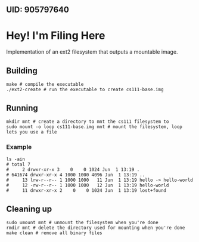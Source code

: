 ## UID: 905797640

# Hey! I'm Filing Here

Implementation of an ext2 filesystem that outputs a mountable image.

## Building

```shell
make # compile the executable
./ext2-create # run the executable to create cs111-base.img
```

## Running

```shell
mkdir mnt # create a directory to mnt the cs111 filesystem to
sudo mount -o loop cs111-base.img mnt # mount the filesystem, loop lets you use a file
```
### Example
```shell
ls -ain
# total 7
#     2 drwxr-xr-x 3    0    0 1024 Jun  1 13:19 .
# 641674 drwxr-xr-x 4 1000 1000 4096 Jun  1 13:19 ..
#     13 lrw-r--r-- 1 1000 1000   11 Jun  1 13:19 hello -> hello-world
#     12 -rw-r--r-- 1 1000 1000   12 Jun  1 13:19 hello-world
#     11 drwxr-xr-x 2    0    0 1024 Jun  1 13:19 lost+found
```

## Cleaning up

```shell
sudo umount mnt # unmount the filesystem when you're done
rmdir mnt # delete the directory used for mounting when you're done
make clean # remove all binary files
```
